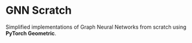 # GNN Scratch
Simplified implementations of Graph Neural Networks from scratch using **PyTorch Geometric**.

